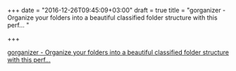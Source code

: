 +++
date = "2016-12-26T09:45:09+03:00"
draft = true
title = "gorganizer - Organize your folders into a beautiful classified folder structure with this perf... "

+++

<p><a href="https://t.co/mSQjdWsDpb">gorganizer - Organize your folders into a beautiful classified folder structure with this perf... </a></p>
